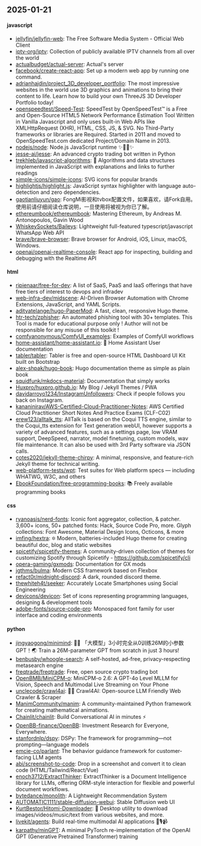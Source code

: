 ## 2025-01-21

#### javascript
* [jellyfin/jellyfin-web](https://github.com/jellyfin/jellyfin-web): The Free Software Media System - Official Web Client
* [iptv-org/iptv](https://github.com/iptv-org/iptv): Collection of publicly available IPTV channels from all over the world
* [actualbudget/actual-server](https://github.com/actualbudget/actual-server): Actual's server
* [facebook/create-react-app](https://github.com/facebook/create-react-app): Set up a modern web app by running one command.
* [adrianhajdin/project_3D_developer_portfolio](https://github.com/adrianhajdin/project_3D_developer_portfolio): The most impressive websites in the world use 3D graphics and animations to bring their content to life. Learn how to build your own ThreeJS 3D Developer Portfolio today!
* [openspeedtest/Speed-Test](https://github.com/openspeedtest/Speed-Test): SpeedTest by OpenSpeedTest™ is a Free and Open-Source HTML5 Network Performance Estimation Tool Written in Vanilla Javascript and only uses built-in Web APIs like XMLHttpRequest (XHR), HTML, CSS, JS, & SVG. No Third-Party frameworks or libraries are Required. Started in 2011 and moved to OpenSpeedTest.com dedicated Project/Domain Name in 2013.
* [nodejs/node](https://github.com/nodejs/node): Node.js JavaScript runtime ✨🐢🚀✨
* [jesse-ai/jesse](https://github.com/jesse-ai/jesse): An advanced crypto trading bot written in Python
* [trekhleb/javascript-algorithms](https://github.com/trekhleb/javascript-algorithms): 📝 Algorithms and data structures implemented in JavaScript with explanations and links to further readings
* [simple-icons/simple-icons](https://github.com/simple-icons/simple-icons): SVG icons for popular brands
* [highlightjs/highlight.js](https://github.com/highlightjs/highlight.js): JavaScript syntax highlighter with language auto-detection and zero dependencies.
* [gaotianliuyun/gao](https://github.com/gaotianliuyun/gao): FongMi影视和tvbox配置文件，如果喜欢，请Fork自用。使用前请仔细阅读仓库说明，一旦使用将被视为你已了解。
* [ethereumbook/ethereumbook](https://github.com/ethereumbook/ethereumbook): Mastering Ethereum, by Andreas M. Antonopoulos, Gavin Wood
* [WhiskeySockets/Baileys](https://github.com/WhiskeySockets/Baileys): Lightweight full-featured typescript/javascript WhatsApp Web API
* [brave/brave-browser](https://github.com/brave/brave-browser): Brave browser for Android, iOS, Linux, macOS, Windows.
* [openai/openai-realtime-console](https://github.com/openai/openai-realtime-console): React app for inspecting, building and debugging with the Realtime API

#### html
* [ripienaar/free-for-dev](https://github.com/ripienaar/free-for-dev): A list of SaaS, PaaS and IaaS offerings that have free tiers of interest to devops and infradev
* [web-infra-dev/midscene](https://github.com/web-infra-dev/midscene): AI-Driven Browser Automation with Chrome Extensions, JavaScript, and YAML Scripts.
* [adityatelange/hugo-PaperMod](https://github.com/adityatelange/hugo-PaperMod): A fast, clean, responsive Hugo theme.
* [htr-tech/zphisher](https://github.com/htr-tech/zphisher): An automated phishing tool with 30+ templates. This Tool is made for educational purpose only ! Author will not be responsible for any misuse of this toolkit !
* [comfyanonymous/ComfyUI_examples](https://github.com/comfyanonymous/ComfyUI_examples): Examples of ComfyUI workflows
* [home-assistant/home-assistant.io](https://github.com/home-assistant/home-assistant.io): 📘 Home Assistant User documentation
* [tabler/tabler](https://github.com/tabler/tabler): Tabler is free and open-source HTML Dashboard UI Kit built on Bootstrap
* [alex-shpak/hugo-book](https://github.com/alex-shpak/hugo-book): Hugo documentation theme as simple as plain book
* [squidfunk/mkdocs-material](https://github.com/squidfunk/mkdocs-material): Documentation that simply works
* [Huxpro/huxpro.github.io](https://github.com/Huxpro/huxpro.github.io): My Blog / Jekyll Themes / PWA
* [davidarroyo1234/InstagramUnfollowers](https://github.com/davidarroyo1234/InstagramUnfollowers): Check if people follows you back on Instagram.
* [kananinirav/AWS-Certified-Cloud-Practitioner-Notes](https://github.com/kananinirav/AWS-Certified-Cloud-Practitioner-Notes): AWS Certified Cloud Practitioner Short Notes And Practice Exams (CLF-C02)
* [erew123/alltalk_tts](https://github.com/erew123/alltalk_tts): AllTalk is based on the Coqui TTS engine, similar to the Coqui_tts extension for Text generation webUI, however supports a variety of advanced features, such as a settings page, low VRAM support, DeepSpeed, narrator, model finetuning, custom models, wav file maintenance. It can also be used with 3rd Party software via JSON calls.
* [cotes2020/jekyll-theme-chirpy](https://github.com/cotes2020/jekyll-theme-chirpy): A minimal, responsive, and feature-rich Jekyll theme for technical writing.
* [web-platform-tests/wpt](https://github.com/web-platform-tests/wpt): Test suites for Web platform specs — including WHATWG, W3C, and others
* [EbookFoundation/free-programming-books](https://github.com/EbookFoundation/free-programming-books): 📚 Freely available programming books

#### css
* [ryanoasis/nerd-fonts](https://github.com/ryanoasis/nerd-fonts): Iconic font aggregator, collection, & patcher. 3,600+ icons, 50+ patched fonts: Hack, Source Code Pro, more. Glyph collections: Font Awesome, Material Design Icons, Octicons, & more
* [imfing/hextra](https://github.com/imfing/hextra): 🔯 Modern, batteries-included Hugo theme for creating beautiful doc, blog and static websites
* [spicetify/spicetify-themes](https://github.com/spicetify/spicetify-themes): A community-driven collection of themes for customizing Spotify through Spicetify - https://github.com/spicetify/cli
* [opera-gaming/gxmods](https://github.com/opera-gaming/gxmods): Documentation for GX mods
* [jgthms/bulma](https://github.com/jgthms/bulma): Modern CSS framework based on Flexbox
* [refact0r/midnight-discord](https://github.com/refact0r/midnight-discord): A dark, rounded discord theme.
* [thewhiteh4t/seeker](https://github.com/thewhiteh4t/seeker): Accurately Locate Smartphones using Social Engineering
* [devicons/devicon](https://github.com/devicons/devicon): Set of icons representing programming languages, designing & development tools
* [adobe-fonts/source-code-pro](https://github.com/adobe-fonts/source-code-pro): Monospaced font family for user interface and coding environments

#### python
* [jingyaogong/minimind](https://github.com/jingyaogong/minimind): 🚀🚀 「大模型」3小时完全从0训练26M的小参数GPT！🌏 Train a 26M-parameter GPT from scratch in just 3 hours!
* [benbusby/whoogle-search](https://github.com/benbusby/whoogle-search): A self-hosted, ad-free, privacy-respecting metasearch engine
* [freqtrade/freqtrade](https://github.com/freqtrade/freqtrade): Free, open source crypto trading bot
* [OpenBMB/MiniCPM-o](https://github.com/OpenBMB/MiniCPM-o): MiniCPM-o 2.6: A GPT-4o Level MLLM for Vision, Speech and Multimodal Live Streaming on Your Phone
* [unclecode/crawl4ai](https://github.com/unclecode/crawl4ai): 🚀🤖 Crawl4AI: Open-source LLM Friendly Web Crawler & Scraper
* [ManimCommunity/manim](https://github.com/ManimCommunity/manim): A community-maintained Python framework for creating mathematical animations.
* [Chainlit/chainlit](https://github.com/Chainlit/chainlit): Build Conversational AI in minutes ⚡️
* [OpenBB-finance/OpenBB](https://github.com/OpenBB-finance/OpenBB): Investment Research for Everyone, Everywhere.
* [stanfordnlp/dspy](https://github.com/stanfordnlp/dspy): DSPy: The framework for programming—not prompting—language models
* [emcie-co/parlant](https://github.com/emcie-co/parlant): The behavior guidance framework for customer-facing LLM agents
* [abi/screenshot-to-code](https://github.com/abi/screenshot-to-code): Drop in a screenshot and convert it to clean code (HTML/Tailwind/React/Vue)
* [enoch3712/ExtractThinker](https://github.com/enoch3712/ExtractThinker): ExtractThinker is a Document Intelligence library for LLMs, offering ORM-style interaction for flexible and powerful document workflows.
* [bytedance/monolith](https://github.com/bytedance/monolith): A Lightweight Recommendation System
* [AUTOMATIC1111/stable-diffusion-webui](https://github.com/AUTOMATIC1111/stable-diffusion-webui): Stable Diffusion web UI
* [KurtBestor/Hitomi-Downloader](https://github.com/KurtBestor/Hitomi-Downloader): 🍰 Desktop utility to download images/videos/music/text from various websites, and more.
* [livekit/agents](https://github.com/livekit/agents): Build real-time multimodal AI applications 🤖🎙️📹
* [karpathy/minGPT](https://github.com/karpathy/minGPT): A minimal PyTorch re-implementation of the OpenAI GPT (Generative Pretrained Transformer) training
